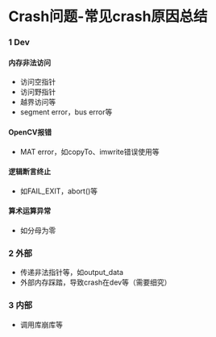 # Crash问题-常见crash原因总结

### 1 Dev

#### 内存非法访问

- 访问空指针
- 访问野指针
- 越界访问等
- segment error，bus error等

#### OpenCV报错

- MAT error，如copyTo、imwrite错误使用等

#### 逻辑断言终止

- 如FAIL_EXIT，abort()等

#### 算术运算异常

- 如分母为零

### 2 外部

- 传递非法指针等，如output_data
- 外部内存踩踏，导致crash在dev等（需要细究）

### 3 内部

- 调用库崩库等